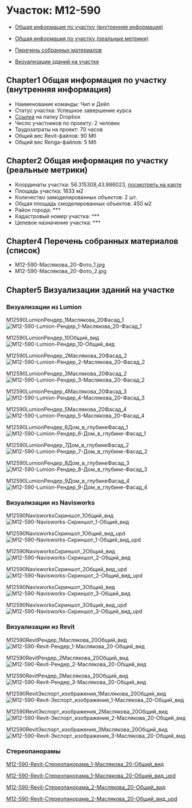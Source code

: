 # Участок: M12-590

* [Общая информация по участку (внутренняя информация)](#Chapter1)

* [Общая информация по участку (реальные метрики)](#Chapter2)

* [Перечень собранных материалов](#Chapter4)

* [Визуализации зданий на участке](#Chapter5)

## <a id="test">Chapter1</a> Общая информация по участку (внутренняя информация)
+ Наименование команды: Чип и Дейл
+ Статус участка: Успешное завершение курса
+ [Ссылка](https://www.dropbox.com/sh/wvvgv1nw1iqred9/AADf0tq00tcpkqH_Z_ZI0l_Ka/M12_590?dl=0) на папку Dropbox
+ Число участников по проекту: 2 человек
+ Трудозатраты на проект: 70 часов
+ Общий вес Revit-файлов: 90 Мб
+ Общий вес Renga-файлов: 5 Мб
## <a id="test">Chapter2</a> Общая информация по участку (реальные метрики)
+ Координаты участка: 56.315308,43.986023, [посмотреть на карте](https://yandex.ru/maps/47/nizhny-novgorod/?ll=56.315308%2C43.986023&z=19)
+ Площадь участка: 1833 м2
+ Количество замоделированных объектов: 2 шт.
+ Общая площадь смоделированных объектов: 450 м2
+ Район города: *** 
+ Кадастровый номер участка: *** 
+ Целевое назначение участка: *** 
## <a id="test">Chapter4</a> Перечень собранных материалов (список)
+ M12-590-Маслякова_20-Фото_1.jpg
+ M12-590-Маслякова_20-Фото_2.jpg
## <a id="test">Chapter5</a> Визуализации зданий на участке
### Визуализации из Lumion
M12590LumionРендер_1Маслякова_20Фасад_1
![M12-590-Lumion-Рендер_1-Маслякова_20-Фасад_1](/Images/M12_590/M12-590-Lumion-Рендер_1-Маслякова_20-Фасад_1_Compressed.jpg)

M12590LumionРендер_10Общий_вид
![M12-590-Lumion-Рендер_10-Общий_вид](/Images/M12_590/M12-590-Lumion-Рендер_10-Общий_вид_Compressed.jpg)

M12590LumionРендер_2Маслякова_20Фасад_2
![M12-590-Lumion-Рендер_2-Маслякова_20-Фасад_2](/Images/M12_590/M12-590-Lumion-Рендер_2-Маслякова_20-Фасад_2_Compressed.jpg)

M12590LumionРендер_3Маслякова_20Фасад_2
![M12-590-Lumion-Рендер_3-Маслякова_20-Фасад_2](/Images/M12_590/M12-590-Lumion-Рендер_3-Маслякова_20-Фасад_2_Compressed.jpg)

M12590LumionРендер_4Маслякова_20Фасад_3
![M12-590-Lumion-Рендер_4-Маслякова_20-Фасад_3](/Images/M12_590/M12-590-Lumion-Рендер_4-Маслякова_20-Фасад_3_Compressed.jpg)

M12590LumionРендер_5Маслякова_20Фасад_4
![M12-590-Lumion-Рендер_5-Маслякова_20-Фасад_4](/Images/M12_590/M12-590-Lumion-Рендер_5-Маслякова_20-Фасад_4_Compressed.jpg)

M12590LumionРендер_6Дом_в_глубинеФасад_1
![M12-590-Lumion-Рендер_6-Дом_в_глубине-Фасад_1](/Images/M12_590/M12-590-Lumion-Рендер_6-Дом_в_глубине-Фасад_1_Compressed.jpg)

M12590LumionРендер_7Дом_в_глубинеФасад_2
![M12-590-Lumion-Рендер_7-Дом_в_глубине-Фасад_2](/Images/M12_590/M12-590-Lumion-Рендер_7-Дом_в_глубине-Фасад_2_Compressed.jpg)

M12590LumionРендер_8Дом_в_глубинеФасад_3
![M12-590-Lumion-Рендер_8-Дом_в_глубине-Фасад_3](/Images/M12_590/M12-590-Lumion-Рендер_8-Дом_в_глубине-Фасад_3_Compressed.jpg)

M12590LumionРендер_9Дом_в_глубинеФасад_4
![M12-590-Lumion-Рендер_9-Дом_в_глубине-Фасад_4](/Images/M12_590/M12-590-Lumion-Рендер_9-Дом_в_глубине-Фасад_4_Compressed.jpg)

### Визуализации из Navisworks
M12590NavisworksСкриншот_1Общий_вид
![M12-590-Navisworks-Скриншот_1-Общий_вид](/Images/M12_590/M12-590-Navisworks-Скриншот_1-Общий_вид_Compressed.jpg)

M12590NavisworksСкриншот_1Общий_вид_upd
![M12-590-Navisworks-Скриншот_1-Общий_вид_upd](/Images/M12_590/M12-590-Navisworks-Скриншот_1-Общий_вид_upd_Compressed.jpg)

M12590NavisworksСкриншот_2Общий_вид
![M12-590-Navisworks-Скриншот_2-Общий_вид](/Images/M12_590/M12-590-Navisworks-Скриншот_2-Общий_вид_Compressed.jpg)

M12590NavisworksСкриншот_2Общий_вид_upd
![M12-590-Navisworks-Скриншот_2-Общий_вид_upd](/Images/M12_590/M12-590-Navisworks-Скриншот_2-Общий_вид_upd_Compressed.jpg)

M12590NavisworksСкриншот_3Общий_вид
![M12-590-Navisworks-Скриншот_3-Общий_вид](/Images/M12_590/M12-590-Navisworks-Скриншот_3-Общий_вид_Compressed.jpg)

M12590NavisworksСкриншот_3Общий_вид_upd
![M12-590-Navisworks-Скриншот_3-Общий_вид_upd](/Images/M12_590/M12-590-Navisworks-Скриншот_3-Общий_вид_upd_Compressed.jpg)

### Визуализации из Revit
M12590RevitРендер_1Маслякова_20Общий_вид
![M12-590-Revit-Рендер_1-Маслякова_20-Общий_вид](/Images/M12_590/M12-590-Revit-Рендер_1-Маслякова_20-Общий_вид_Compressed.jpg)

M12590RevitРендер_2Маслякова_20Общий_вид
![M12-590-Revit-Рендер_2-Маслякова_20-Общий_вид](/Images/M12_590/M12-590-Revit-Рендер_2-Маслякова_20-Общий_вид_Compressed.jpg)

M12590RevitРендер_3Маслякова_20Общий_вид
![M12-590-Revit-Рендер_3-Маслякова_20-Общий_вид](/Images/M12_590/M12-590-Revit-Рендер_3-Маслякова_20-Общий_вид_Compressed.jpg)

M12590RevitЭкспорт_изображения_1Маслякова_20Общий_вид
![M12-590-Revit-Экспорт_изображения_1-Маслякова_20-Общий_вид](/Images/M12_590/M12-590-Revit-Экспорт_изображения_1-Маслякова_20-Общий_вид_Compressed.jpg)

M12590RevitЭкспорт_изображения_2Маслякова_20Общий_вид
![M12-590-Revit-Экспорт_изображения_2-Маслякова_20-Общий_вид](/Images/M12_590/M12-590-Revit-Экспорт_изображения_2-Маслякова_20-Общий_вид_Compressed.jpg)

M12590RevitЭкспорт_изображения_3Маслякова_20Общий_вид
![M12-590-Revit-Экспорт_изображения_3-Маслякова_20-Общий_вид](/Images/M12_590/M12-590-Revit-Экспорт_изображения_3-Маслякова_20-Общий_вид_Compressed.jpg)

### Стереопанорамы
[M12-590-Revit-Стереопанорама_1-Маслякова_20-Общий_вид](https://pano.autodesk.com/pano.html?url=jpgs/2b55ff1b-b8cf-4d21-a3c7-e7d5f643e336&version=2)

[M12-590-Revit-Стереопанорама_1-Маслякова_20-Общий_вид_upd](https://pano.autodesk.com/pano.html?url=jpgs/8d685fe1-ea80-4fe5-be27-d699f073a506&version=2)

[M12-590-Revit-Стереопанорама_2-Маслякова_20-Общий_вид](https://pano.autodesk.com/pano.html?url=jpgs/036a53d2-1512-4db2-b141-86775bf83a1e&version=2)

[M12-590-Revit-Стереопанорама_2-Маслякова_20-Общий_вид_upd](https://pano.autodesk.com/pano.html?url=jpgs/39dfb4c4-48e6-466a-a5e7-7c85570d3c3c&version=2)

